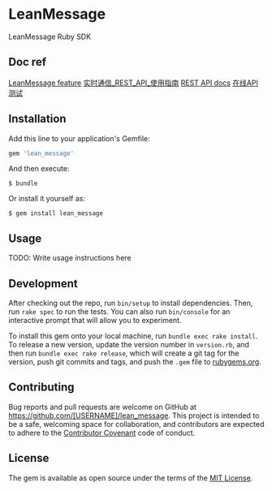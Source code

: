 # LeanMessage

LeanMessage Ruby SDK

## Doc ref

[LeanMessage feature](https://leancloud.cn/features/message.html)
[实时通信_REST_API_使用指南](https://leancloud.cn/docs/realtime_rest_api.html)
[REST API docs](https://leancloud.cn/docs/rest_api.html)
[在线API测试](https://leancloud.cn/apionline/)

## Installation

Add this line to your application's Gemfile:

```ruby
gem 'lean_message'
```

And then execute:

    $ bundle

Or install it yourself as:

    $ gem install lean_message

## Usage

TODO: Write usage instructions here

## Development

After checking out the repo, run `bin/setup` to install dependencies. Then, run `rake spec` to run the tests. You can also run `bin/console` for an interactive prompt that will allow you to experiment.

To install this gem onto your local machine, run `bundle exec rake install`. To release a new version, update the version number in `version.rb`, and then run `bundle exec rake release`, which will create a git tag for the version, push git commits and tags, and push the `.gem` file to [rubygems.org](https://rubygems.org).

## Contributing

Bug reports and pull requests are welcome on GitHub at https://github.com/[USERNAME]/lean_message. This project is intended to be a safe, welcoming space for collaboration, and contributors are expected to adhere to the [Contributor Covenant](http://contributor-covenant.org) code of conduct.


## License

The gem is available as open source under the terms of the [MIT License](http://opensource.org/licenses/MIT).


